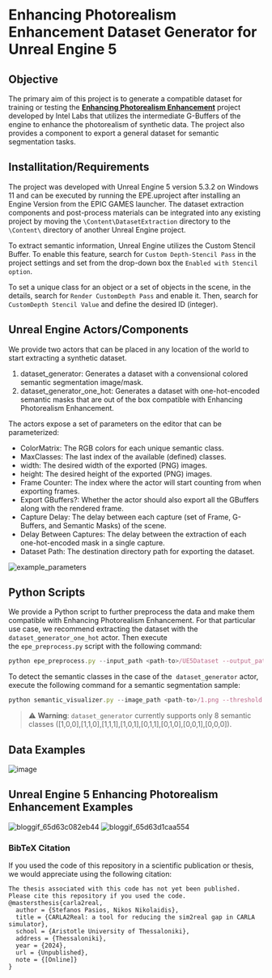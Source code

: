 # Enhancing Photorealism Enhancement Dataset Generator for Unreal Engine 5

## Objective
The primary aim of this project is to generate a compatible dataset for training or testing the [**Enhancing Photorealism Enhancement**](https://github.com/isl-org/PhotorealismEnhancement) project developed by Intel Labs that utilizes the intermediate G-Buffers of the engine to enhance the photorealism of synthetic data. The project also provides a component to export a general dataset for semantic segmentation tasks.

## Installitation/Requirements

The project was developed with Unreal Engine 5 version 5.3.2 on Windows 11 and can be executed by running the EPE.uproject after installing an Engine Version from the EPIC GAMES launcher. The dataset extraction components and post-process materials can be integrated into any existing project by moving the `\Content\DatasetExtraction` directory to the `\Content\` directory of another Unreal Engine project.

To extract semantic information, Unreal Engine utilizes the Custom Stencil Buffer. To enable this feature, search for `Custom Depth-Stencil Pass` in the project settings and set from the drop-down box the `Enabled with Stencil option`.

To set a unique class for an object or a set of objects in the scene, in the details, search for `Render CustomDepth Pass` and enable it. Then, search for `CustomDepth Stencil Value` and define the desired ID (integer).

## Unreal Engine Actors/Components

We provide two actors that can be placed in any location of the world to start extracting a synthetic dataset.

1) dataset_generator: Generates a dataset with a convensional colored semantic segmentation image/mask.
2) dataset_generator_one_hot: Generates a dataset with one-hot-encoded semantic masks that are out of the box compatible with Enhancing Photorealism Enhancement.

The actors expose a set of parameters on the editor that can be parameterized:

* ColorMatrix: The RGB colors for each unique semantic class.
* MaxClasses: The last index of the available (defined) classes.
* width: The desired width of the exported (PNG) images.
* height: The desired height of the exported (PNG) images.
* Frame Counter: The index where the actor will start counting from when exporting frames.
* Export GBuffers?: Whether the actor should also export all the GBuffers along with the rendered frame.
* Capture Delay: The delay between each capture (set of Frame, G-Buffers, and Semantic Masks) of the scene.
* Delay Between Captures: The delay between the extraction of each one-hot-encoded mask in a single capture.
* Dataset Path: The destination directory path for exporting the dataset.

![example_parameters](https://github.com/stefanos50/EnhancingPhotorealism-Dataset-Generator-UE5/assets/36155283/91cf0643-e030-46d4-a041-99af511df97b)

## Python Scripts

We provide a Python script to further preprocess the data and make them compatible with Enhancing Photorealism Enhancement. For that particular use case, we recommend extracting the dataset with the `dataset_generator_one_hot` actor. Then execute the `epe_preprocess.py` script with the following command:

```javascript
python epe_preprocess.py --input_path <path-to>/UE5Dataset --output_path <path-to>/ --gbuffers ['SceneColor','SceneDepth','WorldNormal','Metallic','Specular','Roughness','BaseColor','SubsurfaceColor'] --gbuffers_grayscale ['SceneDepth','Metallic','Specular','Roughness']
```
To detect the semantic classes in the case of the  `dataset_generator` actor, execute the following command for a semantic segmentation sample:

```javascript
python semantic_visualizer.py --image_path <path-to>/1.png --threshold 500
```


> ⚠️ **Warning**: `dataset_generator` currently supports only 8 semantic classes ([1,0,0],[1,1,0],[1,1,1],[1,0,1],[0,1,1],[0,1,0],[0,0,1],[0,0,0]).

## Data Examples

![image](https://github.com/stefanos50/EnhancingPhotorealism-Dataset-Generator-UE5/assets/36155283/76a048af-6127-479b-b4e3-52f93f9b2d77)

## Unreal Engine 5 Enhancing Photorealism Enhancement Examples

![bloggif_65d63c082eb44](https://github.com/stefanos50/EnhancingPhotorealism-Dataset-Generator-UE5/assets/36155283/db40c8b7-a12c-45b5-ab29-513d22a0e301) ![bloggif_65d63d1caa554](https://github.com/stefanos50/EnhancingPhotorealism-Dataset-Generator-UE5/assets/36155283/d6ce82a0-e479-4691-99ec-bd73b3b6d968)

### BibTeX Citation

If you used the code of this repository in a scientific publication or thesis, we would appreciate using the following citation:

```
The thesis associated with this code has not yet been published. Please cite this repository if you used the code.
@mastersthesis{carla2real,
  author = {Stefanos Pasios, Nikos Nikolaidis},
  title = {CARLA2Real: a tool for reducing the sim2real gap in CARLA simulator},
  school = {Aristotle University of Thessaloniki},
  address = {Thessaloniki},
  year = {2024},
  url = {Unpublished},
  note = {[Online]}
}
```


